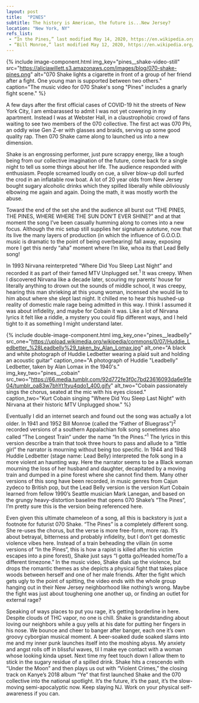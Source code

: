 ```yaml
---
layout: post
title:  "PINES"
subtitle: The history is American, the future is...New Jersey?
location: "New York, NY"
refs_list: 
 - “In the Pines,” last modified May 14, 2020, https://en.wikipedia.org/wiki/In_the_Pines.
 - “Bill Monroe,” last modified May 12, 2020, https://en.wikipedia.org/wiki/Bill_Monroe. 
---
```


{%
 include image-component.html 
 img_key="pines__shake-video-still"
 src="https://aliciawillett.s3.amazonaws.com/images/blog/070-shake-pines.png"
 alt="070 Shake lights a cigarette in front of a group of her friend after a fight. One young man is supported between two others."
 caption="The music video for 070 Shake's song \"Pines\" includes a gnarly fight scene."
%}

A few days after the first official cases of COVID-19 hit the streets of New York City, I am embarassed to admit I was not yet cowering in my apartment. Instead I was at Webster Hall, in a claustrophobic crowd of fans waiting to see two members of the 070 collective. The first act was 070 Phi, an oddly wise Gen Z-er with glasses and braids, serving up some good quality rap. Then 070 Shake came along to launched us into a new dimension. 

<div class="Post__spacer"></div>

Shake is an engrossing performer, just pure scrappy energy, like a tough being from our collective imagination of the future, come back for a single night to tell us some things about her life. The audience responded with enthusiasm. People screamed loudly on cue, a silver blow-up doll surfed the crod in an inflatable row boat. A lot of 20 year olds from New Jersey bought sugary alcoholic drinks which they spilled liberally while obliviously elbowing me again and again. Doing the math, it was mostly worth the abuse.

<div class="Post__spacer"></div>

Toward the end of the set she and the audience all burst out “THE PINES, THE PINES, WHERE WHERE THE SUN DON’T EVER SHINE?” and at that moment the song I’ve been casually humming along to comes into a new focus. Although the mic setup still supplies her signature autotune, now that its live the many layers of production (in which the influence of G.O.O.D. music is dramatic to the point of being overbearing) fall away, exposing more  I get this nerdy “aha” moment where I’m like, whoa its that Lead Belly song!

<div class="Post__spacer"></div>

In 1993 Nirvana reinterpreted “Where Did You Sleep Last Night” and recorded it as part of their famed MTV Unplugged set.<sup>1</sup> It was creepy. When I discovered Nirvana like a decade later, scouring my parents’ house for literally anything to drown out the sounds of middle school, it was creepy, hearing this man shrieking at this young woman, incensed she would lie to him about where she slept last night. It chilled me to hear this hushed-up reality of domestic male rage being admitted in this way. I think I assumed it was about infidelity, and maybe for Cobain it was. Like a lot of Nirvana lyrics it felt like a riddle, a mystery you could flip different ways, and I held tight to it as something I might understand later.

{%
 include double-image-component.html 
 img_key_one="pines__leadbelly"
 src_one="https://upload.wikimedia.org/wikipedia/commons/0/07/Huddie_Ledbetter_%28Leadbelly%29_taken_by_Alan_Lomax.jpg"
 alt_one="A black and white photograph of Huddie Ledbetter wearing a plaid suit and holding an acoustic guitar"
 caption_one="A photograph of Huddie \"Leadbelly\" Ledbetter, taken by Alan Lomax in the 1940's."
 img_key_two="pines__cobain"
 src_two="https://66.media.tumblr.com/92d772fe3f0c7bd23616093da6e91e04/tumblr_oa83w7bhYt1tyu4qdo1_400.gifv"
 alt_two="Cobain passionately sings the chorus, seated at the mic with his eyes closed."
 caption_two="Kurt Cobain singing \"Where Did You Sleep Last Night\" with Nirvana at their  historic MTV Unplugged show."
%}

Eventually I did an internet search and found out the song was actually a lot older. In 1941 and 1952 Bill Monroe (called the “Father of Bluegrass”)<sup>2</sup> recorded versions of a southern Appalachian folk song sometimes also called “The Longest Train” under the name “In the Pines.”<sup>1</sup> The lyrics in this version describe a train that took three hours to pass and allude to a “little girl” the narrator is mourning without being too specific. In 1944 and 1948 Huddie Ledbetter (stage name: Lead Belly) interpreted the folk song in a more violent an haunting way. Here the narrator seems to be a Black woman mourning the loss of her husband and daughter, decapitated by a moving train and dumped in a pine forest where she cannot find them. Many other versions of this song have been recorded, in music genres from Cajun zydeco to British pop, but the Lead Belly version is the version Kurt Cobain learned from fellow 1990’s Seattle musician Mark Lanegan, and based on the grungy heavy-distortion baseline that opens 070 Shake’s “The Pines”, I’m pretty sure this is the version being referenced here.

<div class="Post__spacer"></div>

Even given this ultimate chameleon of a song, all this is backstory is just a footnote for futurist 070 Shake. “The Pines” is a completely different song. She re-uses the chorus, but the verse is more free-form, more rap. It’s about betrayal, bitterness and probably infidelity, but I don’t get domestic violence vibes here. Instead of a train beheading the villain (in some versions of “In the Pines”, this is how a rapist is killed after his victim escapes into a pine forest), Shake just says “I gotta go/Headed home/To a different timezone.” In the music video, Shake dials up the violence, but drops the romantic themes as she depicts a physical fight that takes place woods between herself and one of her male friends. After the fight which gets ugly to the point of spitting, the video ends with the whole group hanging out in their New Jersey neighborhood like nothing’s wrong. Maybe the fight was just about toughening one another up, or finding an outlet for external rage?

<div class="Post__spacer"></div>

Speaking of ways places to put you rage, it’s getting borderline in here. Despite clouds of THC vapor, no one is chill. Shake is grandstanding about loving our neighbors while a guy yells at his date for putting her fingers in his nose. We bounce and cheer to banger after banger, each one it’s own groovy cyborgian musical moment. A beer-soaked dude soaked slams into me and my inner punk launches itself into the moshing abyss. My anxiety and angst rolls off in blissful waves, til I make eye contact with a woman whose looking kinda upset. Next time my feet touch down I allow them to stick in the sugary residue of a spilled drink. Shake hits a crescendo with “Under the Moon” and then plays us out with “Violent Crimes,” the closing track on Kanye’s 2018 album “Ye” that first launched Shake and the 070 collective into the national spotlight. It’s the future, it’s the past, it’s the slow-moving semi-apocalyptic now. Keep slaying NJ. Work on your physical self-awareness if you can.